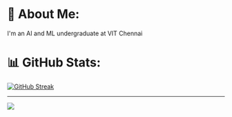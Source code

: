 # 💫 About Me:
I'm an AI and ML undergraduate at VIT Chennai

# 📊 GitHub Stats:

[![GitHub Streak](https://github-readme-streak-stats.herokuapp.com?user=misbah-anwar&theme=blueberry)](https://git.io/streak-stats)

---
[![](https://visitcount.itsvg.in/api?id=misbah-anwar&label=Profile%20Views%3A&color=6&icon=5&pretty=false)](https://visitcount.itsvg.in)
